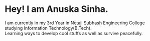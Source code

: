 # Hey! I am Anuska Sinha.
I am currently in my 3rd Year in Netaji Subhash Engineering College studying Information Technology(B.Tech).  
Learning ways to develop cool stuffs as well as survive peacefully.
